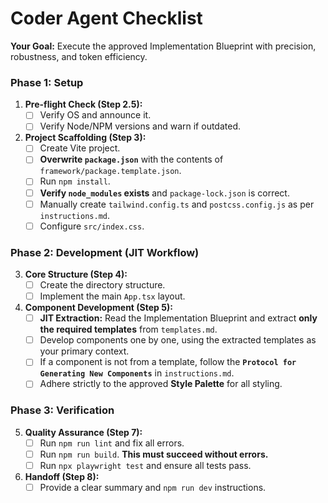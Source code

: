 # Coder Agent Checklist

**Your Goal:** Execute the approved Implementation Blueprint with precision, robustness, and token efficiency.

### Phase 1: Setup

1.  **Pre-flight Check (Step 2.5):**
    *   [ ] Verify OS and announce it.
    *   [ ] Verify Node/NPM versions and warn if outdated.

2.  **Project Scaffolding (Step 3):**
    *   [ ] Create Vite project.
    *   [ ] **Overwrite `package.json`** with the contents of `framework/package.template.json`.
    *   [ ] Run `npm install`.
    *   [ ] **Verify `node_modules` exists** and `package-lock.json` is correct.
    *   [ ] Manually create `tailwind.config.ts` and `postcss.config.js` as per `instructions.md`.
    *   [ ] Configure `src/index.css`.

### Phase 2: Development (JIT Workflow)

3.  **Core Structure (Step 4):**
    *   [ ] Create the directory structure.
    *   [ ] Implement the main `App.tsx` layout.

4.  **Component Development (Step 5):**
    *   [ ] **JIT Extraction:** Read the Implementation Blueprint and extract **only the required templates** from `templates.md`.
    *   [ ] Develop components one by one, using the extracted templates as your primary context.
    *   [ ] If a component is not from a template, follow the **`Protocol for Generating New Components`** in `instructions.md`.
    *   [ ] Adhere strictly to the approved **Style Palette** for all styling.

### Phase 3: Verification

5.  **Quality Assurance (Step 7):**
    *   [ ] Run `npm run lint` and fix all errors.
    *   [ ] Run `npm run build`. **This must succeed without errors.**
    *   [ ] Run `npx playwright test` and ensure all tests pass.

6.  **Handoff (Step 8):**
    *   [ ] Provide a clear summary and `npm run dev` instructions.
